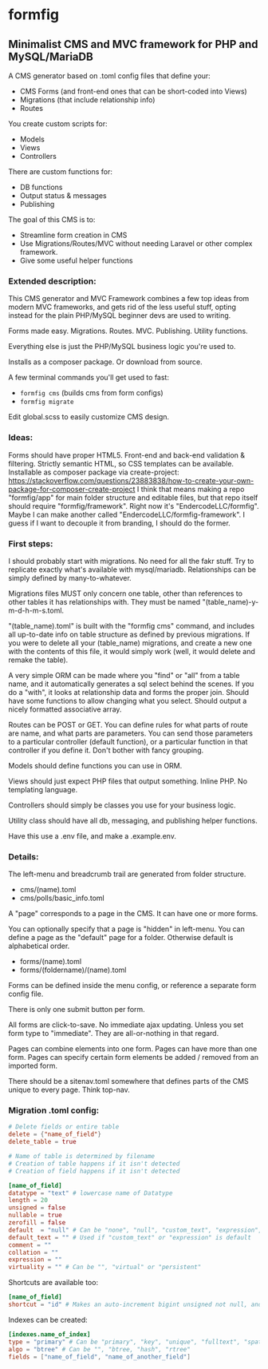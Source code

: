 # formfig
## Minimalist CMS and MVC framework for PHP and MySQL/MariaDB

A CMS generator based on .toml config files that define your:

- CMS Forms (and front-end ones that can be short-coded into Views)
- Migrations (that include relationship info)
- Routes

You create custom scripts for:

- Models
- Views
- Controllers

There are custom functions for:

- DB functions
- Output status & messages
- Publishing

The goal of this CMS is to:

- Streamline form creation in CMS
- Use Migrations/Routes/MVC without needing Laravel or other complex framework.
- Give some useful helper functions

### Extended description:

This CMS generator and MVC Framework combines a few top ideas from modern MVC
frameworks, and gets rid of the less useful stuff, opting instead for the plain
PHP/MySQL beginner devs are used to writing.

Forms made easy. Migrations. Routes. MVC. Publishing. Utility functions.

Everything else is just the PHP/MySQL business logic you're used to.

Installs as a composer package. Or download from source.

A few terminal commands you'll get used to fast:

- `formfig cms` (builds cms from form configs)
- `formfig migrate`

Edit global.scss to easily customize CMS design.

### Ideas:

Forms should have proper HTML5.
Front-end and back-end validation & filtering.
Strictly semantic HTML, so CSS templates can be available.
Installable as composer package via create-project: https://stackoverflow.com/questions/23883838/how-to-create-your-own-package-for-composer-create-project
I think that means making a repo "formfig/app" for main folder structure and editable files, but that repo itself should require "formfig/framework". Right now it's "EndercodeLLC/formfig". Maybe I can make another called "EndercodeLLC/formfig-framework". I guess if I want to decouple it from branding, I should do the former.

### First steps:

I should probably start with migrations. No need for all the fakr stuff. Try to
replicate exactly what's available with mysql/mariadb. Relationships can be simply
defined by many-to-whatever.

Migrations files MUST only concern one table, other than references to other
tables it has relationships with. They must be named "(table_name)-y-m-d-h-m-s.toml.

"(table_name).toml" is built with the "formfig cms" command, and includes all
up-to-date info on table structure as defined by previous migrations. If you were
to delete all your (table_name) migrations, and create a new one with the contents
of this file, it would simply work (well, it would delete and remake the table).

A very simple ORM can be made where you "find" or "all" from a table name, and
it automatically generates a sql select behind the scenes. If you do a "with",
it looks at relationship data and forms the proper join. Should have some
functions to allow changing what you select. Should output a nicely formatted
associative array.

Routes can be POST or GET. You can define rules for what parts of route are
name, and what parts are parameters. You can send those parameters to a
particular controller (default function), or a particular function in that
controller if you define it. Don't bother with fancy grouping.

Models should define functions you can use in ORM. 

Views should just expect PHP files that output something. Inline PHP.
No templating language.

Controllers should simply be classes you use for your business logic.

Utility class should have all db, messaging, and publishing helper functions.

Have this use a .env file, and make a .example.env.

### Details:

The left-menu and breadcrumb trail are generated from folder structure.

- cms/(name).toml
- cms/polls/basic_info.toml

A "page" corresponds to a page in the CMS. It can have one or more forms.

You can optionally specify that a page is "hidden" in left-menu. You can define a page as the "default" page for a folder. Otherwise default is alphabetical order.

- forms/(name).toml
- forms/(foldername)/(name).toml

Forms can be defined inside the menu config, or reference a separate form config file.

There is only one submit button per form.

All forms are click-to-save. No immediate ajax updating. Unless you set form type to "immediate". They are all-or-nothing in that regard.

Pages can combine elements into one form. Pages can have more than one form. Pages can specify certain form elements be added / removed from an imported form.

There should be a sitenav.toml somewhere that defines parts of the CMS unique to every page. Think top-nav.

### Migration .toml config:

```toml
# Delete fields or entire table
delete = {"name_of_field"}
delete_table = true

# Name of table is determined by filename
# Creation of table happens if it isn't detected
# Creation of field happens if it isn't detected

[name_of_field]
datatype = "text" # lowercase name of Datatype
length = 20
unsigned = false
nullable = true
zerofill = false
default  = "null" # Can be "none", "null", "custom_text", "expression", "auto_increment"
default_text = "" # Used if "custom_text" or "expression" is default
comment = ""
collation = ""
expression = ""
virtuality = "" # Can be "", "virtual" or "persistent"
```

Shortcuts are available too:

```toml
[name_of_field]
shortcut = "id" # Makes an auto-increment bigint unsigned not null, and gives primary key btree named "primary key"
```

Indexes can be created:

```toml
[indexes.name_of_index]
type = "primary" # Can be "primary", "key", "unique", "fulltext", "spatial"
algo = "btree" # Can be "", "btree, "hash", "rtree"
fields = ["name_of_field", "name_of_another_field"]
```


